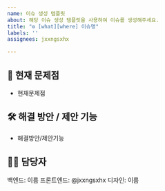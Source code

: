 ```yaml
---
name: 이슈 생성 템플릿
about: 해당 이슈 생성 템플릿을 사용하여 이슈를 생성해주세요.
title: "⚙️ [what][where] 이슈명"
labels: ''
assignees: jxxngsxhx

---
```


## 📝 현재 문제점
- 현재문제점
## 🛠️ 해결 방안 / 제안 기능
- 해결방안/제안기능
## 🙋‍♂️ 담당자
백엔드: 이름
프론트엔드: @jxxngsxhx
디자인: 이름
